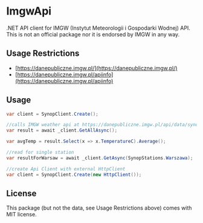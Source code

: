 # ImgwApi
.NET API client for IMGW (Instytut Meteorologii i Gospodarki Wodnej) API. This is not an official package nor it is endorsed by IMGW in any way.

## Usage Restrictions
* [https://danepubliczne.imgw.pl/](https://danepubliczne.imgw.pl/)
* [https://danepubliczne.imgw.pl/apiinfo](https://danepubliczne.imgw.pl/apiinfo)

## Usage

```csharp
var client = SynopClient.Create();

//calls IMGW weather api at https://danepubliczne.imgw.pl/api/data/synop/
var result = await _client.GetAllAsync();

var avgTemp = result.Select(x => x.TemperatureC).Average();

//read for single station
var resultForWarsaw = await _client.GetAsync(SynopStations.Warszawa);

//create Api Client with external HttpClient
var client = SynopClient.Create(new HttpClient());
```

## License
This package (but not the data, see Usage Restrictions above) comes with MIT license.